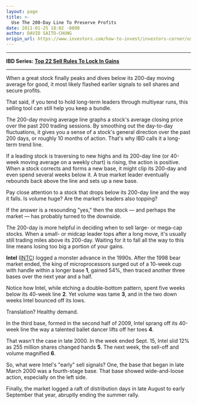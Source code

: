 ```yaml
---
layout: page
title: >-
  Use The 200-Day Line To Preserve Profits
date: 2011-01-25 18:02 -0800
author: DAVID SAITO-CHUNG
origin_url: https://www.investors.com/how-to-invest/investors-corner/use-the-200-day-line-to-preserve-profits/
---
```




---

**IBD Series: [Top 22 Sell Rules To Lock In Gains](/NewsAndAnalysis/SpecialReport/559132/201101101401/22-Sell-Rules-To-Increase-Profits.aspx)**

---



When a great stock finally peaks and dives below its 200-day moving average for good, it most likely flashed earlier signals to sell shares and secure profits.

That said, if you tend to hold long-term leaders through multiyear runs, this selling tool can still help you keep a bundle.

The 200-day moving average line graphs a stock's average closing price over the past 200 trading sessions. By smoothing out the day-to-day fluctuations, it gives you a sense of a stock's general direction over the past 200 days, or roughly 10 months of action. That's why IBD calls it a long-term trend line.

If a leading stock is traversing to new highs and its 200-day line (or 40-week moving average on a weekly chart) is rising, the action is positive. When a stock corrects and forms a new base, it might clip its 200-day and even spend several weeks below it. A true market leader eventually rebounds back above the line and sets up a new base.

Pay close attention to a stock that drops below its 200-day line and the way it falls. Is volume huge? Are the market's leaders also topping?

If the answer is a resounding "yes," then the stock — and perhaps the market — has probably turned to the downside.

The 200-day is more helpful in deciding when to sell large- or mega-cap stocks. When a small- or midcap leader tops after a long move, it's usually still trading miles above its 200-day. Waiting for it to fall all the way to this line means losing too big a portion of your gains.

**Intel** ([INTC](https://research.investors.com/quote.aspx?symbol=INTC)) logged a monster advance in the 1990s. After the 1998 bear market ended, the king of microprocessors surged out of a 10-week cup with handle within a longer base **1**, gained 54%, then traced another three bases over the next year and a half.

Notice how Intel, while etching a double-bottom pattern, spent five weeks below its 40-week line **2**. Yet volume was tame **3**, and in the two down weeks Intel bounced off its lows.

Translation? Healthy demand.

In the third base, formed in the second half of 2009, Intel sprang off its 40-week line the way a talented ballet dancer lifts off her toes **4**.

That wasn't the case in late 2000. In the week ended Sept. 15, Intel slid 12% as 255 million shares changed hands **5**. The next week, the sell-off and volume magnified **6**.

So, what were Intel's "early" sell signals? One, the base that began in late March 2000 was a fourth-stage base. That base showed wide-and-loose action, especially on the left side.

Finally, the market logged a raft of distribution days in late August to early September that year, abruptly ending the summer rally.
